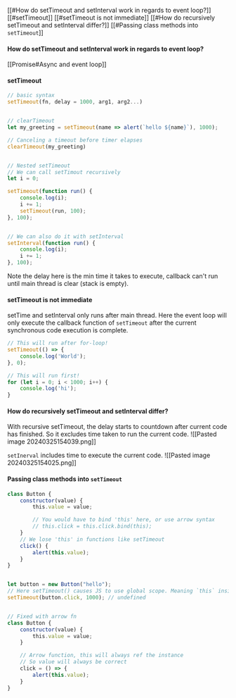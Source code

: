 [[#How do setTimeout and setInterval work in regards to event loop?]]
[[#setTimeout]]
[[#setTimeout is not immediate]]
[[#How do recursively setTimeout and setInterval differ?]]
[[#Passing class methods into `setTimeout`]]


#### How do setTimeout and setInterval work in regards to event loop?
[[Promise#Async and event loop]]

#### setTimeout

```ts
// basic syntax
setTimeout(fn, delay = 1000, arg1, arg2...)


// clearTimeout
let my_greeting = setTimeout(name => alert(`hello ${name}`), 1000);

// Canceling a timeout before timer elapses
clearTimeout(my_greeting)


// Nested setTimeout
// We can call setTimout recursively
let i = 0;

setTimeout(function run() {
	console.log(i);
	i += 1;
	setTimeout(run, 100);
}, 100);


// We can also do it with setInterval
setInterval(function run() {
	console.log(i);
	i += 1;
}, 100);

```

Note the delay here is the min time it takes to execute, callback can't run until main thread is clear (stack is empty).


#### setTimeout is not immediate
setTime and setInterval only runs after main thread.
Here the event loop will only execute the callback function of `setTimeout` after the current synchronous code execution is complete.
```ts
// This will run after for-loop!
setTimeout(() => {
	console.log('World');
}, 0);

// This will run first!
for (let i = 0; i < 1000; i++) {
	console.log('hi');
}
```


#### How do recursively setTimeout and setInterval differ?

With recursive setTimeout, the delay starts to countdown after current code has finished. So it excludes time taken to run the current code.
![[Pasted image 20240325154039.png]]


`setInerval` includes time to execute the current code. 
![[Pasted image 20240325154025.png]]



#### Passing class methods into `setTimeout`
```ts
class Button {
    constructor(value) {
        this.value = value;

		// You would have to bind 'this' here, or use arrow syntax
		// this.click = this.click.bind(this);
    }
    // We lose 'this' in functions like setTimeout
    click() {
        alert(this.value);
    }
}


let button = new Button("hello");
// Here setTimeout() causes JS to use global scope. Meaning `this` inside click() will no longer refer to the class instance. Use arrow function instead
setTimeout(button.click, 1000); // undefined


// Fixed with arrow fn
class Button {
    constructor(value) {
        this.value = value;
    }

    // Arrow function, this will always ref the instance
    // So value will always be correct
    click = () => {
        alert(this.value);
    }
}
```
